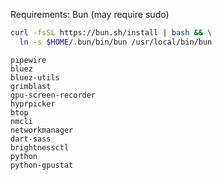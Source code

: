 Requirements:
Bun (may require sudo)
```sh
curl -fsSL https://bun.sh/install | bash && \
  ln -s $HOME/.bun/bin/bun /usr/local/bin/bun
```

```
pipewire
bluez
bluez-utils
grimblast
gpu-screen-recorder
hyprpicker
btop
nmcli
networkmanager
dart-sass
brightnessctl
python
python-gpustat

```
